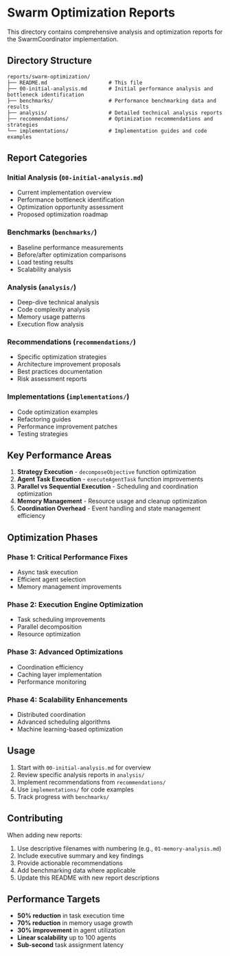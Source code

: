# Swarm Optimization Reports

This directory contains comprehensive analysis and optimization reports for the SwarmCoordinator implementation.

## Directory Structure

```
reports/swarm-optimization/
├── README.md                    # This file
├── 00-initial-analysis.md       # Initial performance analysis and bottleneck identification
├── benchmarks/                  # Performance benchmarking data and results
├── analysis/                    # Detailed technical analysis reports
├── recommendations/             # Optimization recommendations and strategies
└── implementations/             # Implementation guides and code examples
```

## Report Categories

### Initial Analysis (`00-initial-analysis.md`)
- Current implementation overview
- Performance bottleneck identification
- Optimization opportunity assessment
- Proposed optimization roadmap

### Benchmarks (`benchmarks/`)
- Baseline performance measurements
- Before/after optimization comparisons
- Load testing results
- Scalability analysis

### Analysis (`analysis/`)
- Deep-dive technical analysis
- Code complexity analysis
- Memory usage patterns
- Execution flow analysis

### Recommendations (`recommendations/`)
- Specific optimization strategies
- Architecture improvement proposals
- Best practices documentation
- Risk assessment reports

### Implementations (`implementations/`)
- Code optimization examples
- Refactoring guides
- Performance improvement patches
- Testing strategies

## Key Performance Areas

1. **Strategy Execution** - `decomposeObjective` function optimization
2. **Agent Task Execution** - `executeAgentTask` function improvements
3. **Parallel vs Sequential Execution** - Scheduling and coordination optimization
4. **Memory Management** - Resource usage and cleanup optimization
5. **Coordination Overhead** - Event handling and state management efficiency

## Optimization Phases

### Phase 1: Critical Performance Fixes
- Async task execution
- Efficient agent selection
- Memory management improvements

### Phase 2: Execution Engine Optimization
- Task scheduling improvements
- Parallel decomposition
- Resource optimization

### Phase 3: Advanced Optimizations
- Coordination efficiency
- Caching layer implementation
- Performance monitoring

### Phase 4: Scalability Enhancements
- Distributed coordination
- Advanced scheduling algorithms
- Machine learning-based optimization

## Usage

1. Start with `00-initial-analysis.md` for overview
2. Review specific analysis reports in `analysis/`
3. Implement recommendations from `recommendations/`
4. Use `implementations/` for code examples
5. Track progress with `benchmarks/`

## Contributing

When adding new reports:
1. Use descriptive filenames with numbering (e.g., `01-memory-analysis.md`)
2. Include executive summary and key findings
3. Provide actionable recommendations
4. Add benchmarking data where applicable
5. Update this README with new report descriptions

## Performance Targets

- **50% reduction** in task execution time
- **70% reduction** in memory usage growth
- **30% improvement** in agent utilization
- **Linear scalability** up to 100 agents
- **Sub-second** task assignment latency